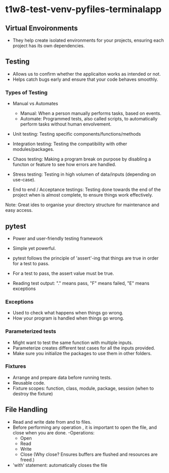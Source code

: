 # t1w8-test-venv-pyfiles-terminalapp

## Virtual Envoironments
- They help create isolated environments for your projects, ensuring each project has its own dependencies.

## Testing
- Allows us to confirm whether the applicaiton works as intended or not.
- Helps catch bugs early and ensure that your code behaves smoothly.

### Types of Testing
- Manual vs Automates

    - Manual: When a person manually performs tasks, based on events.
    - Automate: Programmed tests, also called scripts, to automatically perform tasks without human envolvement.

- Unit testing: Testing specific components/functions/methods
- Integration testing: Testing the compatibility with other modules/packages.
- Chaos testing: Making a program break on purpose by disabling a functon or feature to see how errors are handled.
- Stress testing: Testing in high volumen of data/inputs (depending on use-case).
- End to end / Acceptance testings: Testing done towards the end of the project when is almost complete, to ensure things work effectively.

Note: Great ides to organise your directory structure for maintenance and easy access.

## pytest
- Power and user-friendly testing framework
- Simple yet powerful.
- pytest follows the principle of 'assert'-ing that things are true in order for a test to pass.
- For a test to pass, the assert value must be true.

- Reading test output: "." means pass, "F" means failed, "E" means exceptions

### Exceptions
- Used to check what happens when things go wrong.
- How your program is handled when things go wrong.

### Parameterized tests
- Might want to test the same function with multiple inputs.
- Parameterize creates different test cases for all the inputs provided.
- Make sure you initialize the packages to use them in other folders.

### Fixtures
- Arrange and prepare data before running tests.
- Reusable code.
- Fixture scopes: function, class, module, package, session (when to destroy the fixture)

## File Handling
- Read and write date from and to files.
- Before performing any operation , it is important to open the file, and close when you are done.
-Operations:
    - Open
    - Read
    - Write
    - Close (Why close? Ensures buffers are flushed and resources are freed.)
- 'with' statement: automatically closes the file